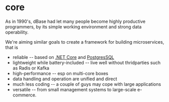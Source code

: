 # core

As in 1990's, dBase had let many people become highly productive programmers, by its simple working environment and strong data operability.

We're aiming similar goals to create a framework for building microservices, that is
* reliable -- based on [.NET Core](https://github.com/dotnet/core) and [PostgresSQL](https://www.postgresql.org/)
* lightweight while battery-included -- live well without thridparties such as Radis or Kafka
* high-performance -- esp on multi-core boxes
* data handling and operation are unified and direct
* much less coding -- a couple of guys may cope with large applications 
* versatile -- from small management systems to large-scale e-commerce.
